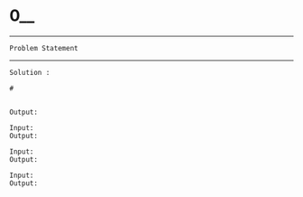# 0__

* * *
``Problem Statement``
  
<p>

</p>

***

`Solution :`

```
# 


```

`Output:`

```
Input: 
Output: 
```

```
Input: 
Output: 
```

```
Input: 
Output: 
```
